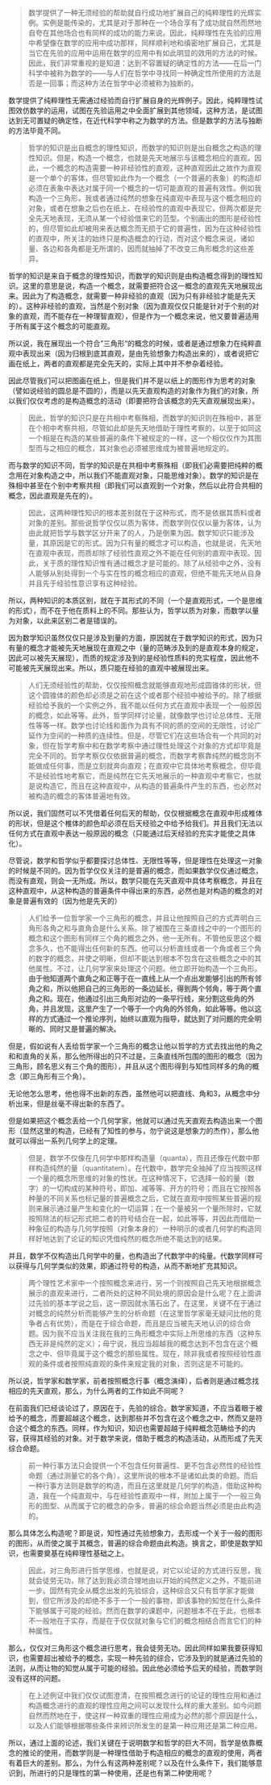 <blockquote>数学提供了一种无须经验的帮助就自行成功地扩展自己的纯粹理性的光辉实例。实例是能传染的，尤其是对于那种在一个场合享有了成功就自然而然地自夸在其他场合也有同样的成功的能力来说。因此，纯粹理性在先验的应用中希望像在数学的应用中成功那样，同样顺利地和缜密地扩展自己，尤其是当它在先验的应用中运用在数学的应用中有如此明显的效用的方法的时候。因此，我们非常重视的是知道：达到不容置疑的确定性的方法——在后一门科学中被称为数学的——与人们在哲学中寻找同一种确定性所使用的方法是否是一回事；而这种方法在哲学中必须被称为独断的。</blockquote><p>数学提供了纯粹理性无需通过经验而自行扩展自身的光辉例子。因此，纯粹理性试图效仿数学的运用，试图在先验运用之中全面扩展到其他领域，这种方法，是试图达到无可置疑的确定性，在近代科学中称之为数学的方法。但是数学的方法与独断的方法毕竟不同。</p><blockquote>哲学的知识是出自概念的理性知识，而数学的知识则是出自概念之构造的理性知识。但是，构造一个概念，也就是先天地展示与该概念相应的直观。因此，一个概念的构造需要一种非经验性的直观，这种直观因此之故作为直观是一个单个的客体，但尽管如此作为一个概念（一个普遍的表象）的构造却必须在表象中表达对属于同一个概念的一切可能直观的普遍有效性。例如我构造一个三角形，我或者通过纯然的想象在纯直观中表现与这个概念相应的对象，或者在想象之后也在纸上、在经验性的直观中表现它，但两次都是完全先天地表现，无须从某一个经验借来它的范型。个别画出的图形是经验性的，但尽管如此却被用来表达概念而无损于它的普遍性，因为在这种经验性的直观中，所关注的始终只是构造概念的行动，而对这个概念来说，诸如量、各边和各角都是无所谓的，因而就抽掉了不改变三角形概念的这些差异。</blockquote><p>哲学的知识是来自于概念的理性知识，而数学的知识则是由构造概念得到的理性知识。这里的意思是说，构造一个概念，就需要把符合这一概念的直观先天地展现出来。因此为了构造概念，就需要一种非经验的直观（因为只有非经验才能是先天的）。这种非经验的直观，当然是个别对象（因为直观仅仅只能是针对于个别的对象的直观，而不能存在一种理智直观），但是作为一个概念来说，他又要普遍适用于所有属于这个概念的可能直观。</p><p>所以说，我在展现出一个符合”三角形“的概念的时候，或者是通过想象力在纯粹直观中表现出来（因为归根到底其直观，是由先验想象力构造出来的），或者说把它画在纸上，两者的直观都是完全先天的，实际上其中并不参杂着经验。</p><p>因此尽管我们可以把图画在纸上，但是我们并不是以纸上的图形作为思考的对象（譬如说经验的圆总是不圆的），而是以先天直观构造的对象作为我们的对象，所以我们仅仅考虑的是构造概念的活动（即要把符合该概念的先天直观展现出来）。</p><blockquote>因此，哲学的知识只是在共相中考察殊相，而数学的知识则在殊相中，甚至在个相中考察共相，尽管如此却是先天地借助于理性考察的，以至于如同这一个相是在构造的某些普遍的条件下被规定的一样，这一个相仅仅作为其图型而与之相应的概念，其对象也必须被思维成为被普遍地规定的。</blockquote><p>而与数学的知识不同，哲学的知识是在共相中考察殊相（即我们必需要把纯粹的概念用在对象构造之中，所以我们不能直观对象，只能思维对象）。数学的知识是在殊相中甚至在个别中考察共相（即我们可以直观到一个对象，然后以此符合共相的概念，因此直观是先在的）。</p><blockquote>因此，这两种理性知识的根本差别就在于这种形式，而不是依据其质料或者对象的差别。那些说哲学仅仅以质为客体，而数学则仅仅以量为客体，认为由此就把哲学与数学区分开来了的人，乃是倒果为因。数学知识只能涉及量，其原因是它的形式。因为只有量的概念才可以构造，也就是说，先天地在直观中表现，而质却除了经验性直观之外不能在任何别的直观中表现。因此，关于质的理性知识惟有通过概念才是可能的。除了从经验中之外，没有人能够从别处得到一个与实在性的概念相应的直观，但绝不能先天地从自身并且先于经验性意识享有这种经验。</blockquote><p>所以，两种知识的本质区别，就在于其形式的不同（一个是直观形式，一个是思维的形式），而不在于他在质料上的不同。那些认为，哲学以质为对象，而数学以量为对象，以此来区别二者是错误的。</p><p>因为数学知识虽然仅仅只是涉及到量的方面，原因就在于数学知识的形式，因为只有量的概念才能被先天地展现在直观之中（量的范畴涉及到的是直观本身的规定，因此可以被先天展现），而质的规定涉及到的是经验性质料的充实程度，因此他不可能被先天展现出来。所以，质只能在经验的直观中被展现出来。</p><blockquote>人们无须经验性的帮助，仅仅按照概念就能够直观地形成圆锥体的形状，但这个圆锥体的颜色却必须是之前在这个或者那个经验中被给予的。除了根据经验给予我的一个实例之外，我不能以任何方式在直观中表现一个一般原因的概念，如此等等。此外，哲学同样讨论量，就像数学也讨论总体性、无限性等等一样。数学也讨论线和面作为具有不同的质的空间的无限性，讨论广延作为空间的一种质的连续性。但是，尽管它们在这些场合有一个共同的对象，但在哲学考察中和在数学考察中通过理性处理这个对象的方式却毕竟是完全不同的。哲学考察仅仅依据普遍的概念，而数学考察靠纯然的概念则不能做成任何事，而是立刻就奔向直观；在直观中它具体地考察概念，但毕竟不是经验性地考察它，而是纯然在它先天地展示的一种直观中考察它，也就是说构造它，而且在这种直观中，从构造的普遍条件产生的东西，也必然对被构造的概念的客体普遍地有效。</blockquote><p>所以说，我们固然可以不凭借着任何后天的帮助，仅仅根据概念在直观中形成椎体的形状，但是这个椎体的颜色却必须在后天经验之中给予给我们。并且我们无法以任何方式在直观中表达一般原因的概念（只能通过后天经验的充实才能使之具体化）。</p><p>尽管说，数学和哲学似乎都要探讨总体性、无限性等等，但是理性在处理这一对象的时候是不同的。因为哲学仅仅关注的是普遍的概念，而如果数学仅仅通过概念，而没有直观，则会一无所成。所以，数学只能在先天直观中具体考察概念，并且在这种直观中，从这种构造的普遍条件中得出来的东西，必然也是对构造的概念的对象是普遍有效的（因为他是先天的）</p><blockquote>人们给予一位哲学家一个三角形的概念，并且让他按照自己的方式弄明白三角形各角之和与直角会是什么关系。除了被围在三条直线之中的一个图形的概念和这个图形有同样三个角的概念之外，他一无所有。不管他反思这个概念多久，也不能得出任何新的东西。他可以分析直线或者一个角或者三个角的数字的概念，并使之明晰，但却不能达到根本不包含在这些概念之中的其他属性。不过，让几何学家来处理这个问题。他立即开始构造一个三角形。<b>由于他知道两个直角之和正等于在一直线上从一个点出发能够引出的所有邻角之和，所以他把自己的三角形的一条边延长，得到两个邻角，等于两个直角之和。现在，他通过引出三角形对边的一条平行线，来分割这些角的外角，并且发现，这里产生了一个等于一个内角的外邻角，如此等等。他以这样的方式通过一个推论序列，始终以直观为指导，就达到了对问题的完全明晰的、同时又是普遍的解决。</b></blockquote><p>但是，假如说有人丢给哲学家一个三角形的概念让他以哲学的方式去找出他的角之和和直角的关系，那么他所得出的只不过是，三条直线所包围的图形的概念（因为三角形，顾名思义有三个角的图形），并且从这个图形得到与知性同样多的角的概念（即三角形有三个角）。</p><p>无论他怎么思考，他也得不出新的东西，虽然他可以把直线、角和3，从概念中分析出来，但是丝毫不得出新的东西了。</p><p>但是如果把这个概念丢给一个几何学家，他就可以通过先天直观去构造出来一个图形（显然这里的构造，已经有了知性的参与，勿宁说这是想象力的杰作），那么他就可以得出一系列几何学上的定理。</p><blockquote>但是，数学不仅像在几何学中那样构造量（quanta），而且还像在代数中那样构造纯然的量（quantitatem）。在代数中，数学完全抽掉了应当按照这样一个量的概念所思维的对象的性状。在这种情况下，它选择一般的量（数字）的一切构成的某种符号，即加、减等等、开方的符号；而且在它按照各种量的不同关系也标记量的普遍概念之后，它就在直观中按照某些普遍的规则来展示通过量产生和变化的一切运算；在一个量被另一个量所除时，它就按照除法的标记形式把二者的符号结合在一起，如此等等，并因此而借助一种象征的构造与几何学按照（对象本身的）一种明示的或者几何学的构造同样好地达到了论证的知识凭借纯然的概念所绝不能达到的结果。</blockquote><p>并且，数学不仅构造出几何学中的量，也构造出了代数学中的纯量。代数学同样可以获得与几何学类似的效果，即通过符号的构造，从而不断地扩充其知识。</p><blockquote>两个理性艺术家中一个按照概念来进行，另一个则按照自己先天地根据概念展示的直观来进行，二者所处的这种不同处境的原因会是什么呢？在上面讲过先验的基本学说之后，这一原因就水落石出了。在这里，关键不在于通过对概念的纯然分析而能够产生的分析命题（在这里哲学家毫无疑问比他的竞争者占有优势），而是在于综合命题，而且是应当被先天地认识的综合命题。因为我不应当关注我在我的三角形概念中实际上所思维的东西（这种东西无非是纯然的定义）；毋宁说，我应当超越我的概念达到不包含在这个概念之中、但毕竟属于这个概念的那些属性。现在，除非我或者按照经验性直观的条件或者按照纯直观的条件来规定我的对象，否则这是不可能的。</blockquote><p>所以说，哲学家和数学家，前者按照概念行事（概念演绎），后者则是通过概念找相应的先天直观，那么，为什么两者的工作如此不同呢？</p><p>在前面我们已经谈论过了，原因在于，先验的综合。数学家知道，不应当着眼于被给予的概念，而要超越这个概念，达到那些并不包含在这个概念之中，然而又是符合这个概念的东西。同样，作为知识，知识也需要超越于纯粹概念范畴给予的内容，获得其经验的对象。对于数学来说，借助于概念的构造活动，从而形成了先天综合命题。</p><blockquote>前一种行事方法只会提供一个不包含任何普遍性、更不包含必然性的经验性命题（通过测量它的各个角），这里所说的根本不是诸如此类的命题。而后一种行事方法则是数学的构造，而且在这里就是几何学的构造，借助这种构造，我在一个纯直观中，与在经验性直观中一样，附加上属于一个一般三角形的图型、从而属于它的概念的杂多，普遍的综合命题当然必须是由此构造的。</blockquote><p>那么具体怎么构造呢？即是说，知性通过先验想象力，去形成一个关于一般的图形的图形，从而使之属于其概念，普遍的综合命题由此构造。换言之，即使是数学知识，也需要奠基在纯粹理性基础之上。</p><blockquote>因此，对三角形进行哲学思维，也就是说，对它以论证的方式进行反思，我就会徒劳无功，除了达到我必须合理地由以开始的纯然定义之外，不能前进一步。固然有完全从概念出发的先验综合，这种综合又只有哲学家才能做到，但它所涉及的却绝不多于一个一般的事物，即该事物的知觉在什么条件下能够属于可能的经验。然而在数学的课题中，问题根本不在于此，也根本不一般地在于实存，而是在于仅仅就对象与它们的概念相结合而言它们的种种属性。</blockquote><p>那么，仅仅对三角形这个概念进行思考，我会徒劳无功。因此同样如果我要获得知识，也需要超出被给予的概念，实现一种先验的综合，它涉及到的就是通过先验的法则，从而让物的知觉从属于可能的经验。因此他必须给予后天的经验，而数学则没有这样的问题。</p><blockquote>在上述例证中我们仅仅试图澄清，在按照概念进行的论证的理性应用和通过构造概念进行的直观的理性应用之间可以发现什么样的重大差别。如今问题自然而然地在于，使这样一种双重的理性应用成为必然的那个原因是什么，以及人们能够根据哪些条件来辨识所发生的是第一种应用还是第二种应用。</blockquote><p>所以，通过上面的论述，我们关键在于说明数学和哲学的巨大不同，哲学是依靠概念的推论的使用，而数学则是一种理性借助于构造相应的概念的直观的使用，两者有着巨大的差别。那么，为什么有这两种差别呢？以及在什么条件下，我们能够意识到，所进行的只是理性的第一种使用，还是也有第二种使用呢？</p><p></p>